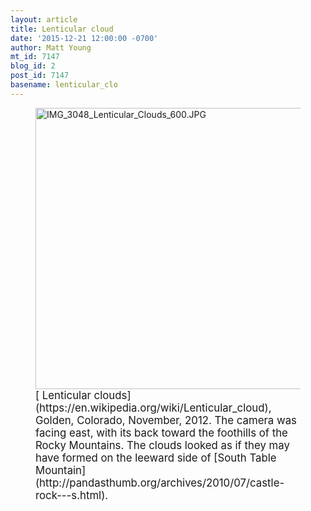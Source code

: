 ```yaml
---
layout: article
title: Lenticular cloud
date: '2015-12-21 12:00:00 -0700'
author: Matt Young
mt_id: 7147
blog_id: 2
post_id: 7147
basename: lenticular_clo
---
```

<figure>
<img src="http://pandasthumb.org/archives/2015/11/29/IMG_3048_Lenticular_Clouds_600.JPG" alt="IMG_3048_Lenticular_Clouds_600.JPG" width="600" height="450" />
<figcaption markdown="span">
<big>[ Lenticular clouds](https://en.wikipedia.org/wiki/Lenticular_cloud), Golden, Colorado, November, 2012. The camera was facing east, with its back toward the foothills of the Rocky Mountains. The clouds looked as if they may have formed on the leeward side of [South Table Mountain](http://pandasthumb.org/archives/2010/07/castle-rock---s.html).</big>

</figcaption>
</figure>
